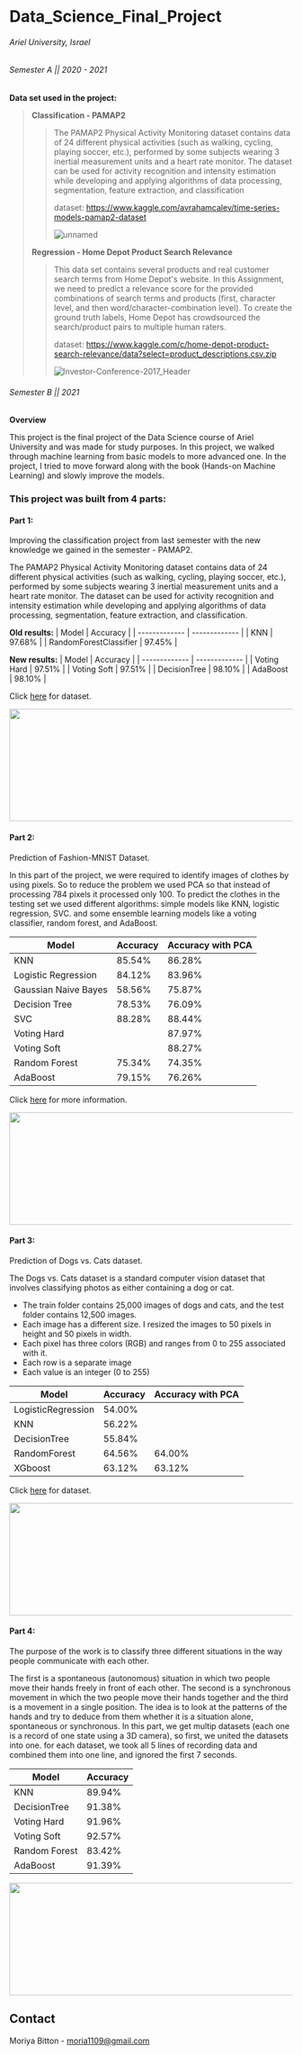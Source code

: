 # Data_Science_Final_Project

###### Ariel University, Israel 

###### Semester A || 2020 - 2021 

**Data set used in the project:**

> **Classification - PAMAP2**
>> The PAMAP2 Physical Activity Monitoring dataset contains data of 24 different physical activities (such as walking, cycling, playing soccer, etc.), performed by some subjects wearing 3 inertial measurement units and a heart rate monitor. The dataset can be used for activity recognition and intensity estimation while developing and applying algorithms of data processing, segmentation, feature extraction, and classification 
>> 
>> dataset: https://www.kaggle.com/avrahamcalev/time-series-models-pamap2-dataset
>> 
>> ![unnamed](https://user-images.githubusercontent.com/73881872/110826136-72a7ad80-829d-11eb-8364-ddaeb7487934.jpg)
>
> **Regression - Home Depot Product Search Relevance**
>> This data set contains several products and real customer search terms from Home Depot's website. In this Assignment, we need to predict a relevance score for the provided combinations of search terms and products (first, character level, and then word/character-combination level). To create the ground truth labels, Home Depot has crowdsourced the search/product pairs to multiple human raters. 
>> 
>> dataset: https://www.kaggle.com/c/home-depot-product-search-relevance/data?select=product_descriptions.csv.zip
>> 
>> ![Investor-Conference-2017_Header](https://user-images.githubusercontent.com/73881872/110826173-7b987f00-829d-11eb-84f5-8c40bc9ab822.jpg)


###### Semester B || 2021

**Overview**

This project is the final project of the Data Science course of Ariel University and was made for study purposes.
In this project, we walked through machine learning from basic models to more advanced one.
In the project, I tried to move forward along with the book (Hands-on Machine Learning) and slowly improve the models.

### This project was built from 4 parts:

#### Part 1:
Improving the classification project from last semester with the new knowledge we gained in the semester - PAMAP2.

The PAMAP2 Physical Activity Monitoring dataset contains data of 24 different physical activities (such as walking, cycling, playing soccer, etc.), performed by some subjects wearing 3 inertial measurement units and a heart rate monitor. The dataset can be used for activity recognition and intensity estimation while developing and applying algorithms of data processing, segmentation, feature extraction, and classification.

**Old results:**
| Model  | Accuracy |
| ------------- | ------------- |
| KNN  | 97.68%  |
| RandomForestClassifier  | 97.45%  |

**New results:**
| Model  | Accuracy |
| ------------- | ------------- |
| Voting Hard  | 97.51%  |
| Voting Soft  | 97.51%  |
| DecisionTree  | 98.10%  |
| AdaBoost  | 98.10%  |


Click [here](https://www.kaggle.com/avrahamcalev/time-series-models-pamap2-dataset) for dataset.

<img src="https://user-images.githubusercontent.com/73881872/110826136-72a7ad80-829d-11eb-8364-ddaeb7487934.jpg" width="800" height="200">


#### Part 2:
Prediction of Fashion-MNIST Dataset.

In this part of the project, we were required to identify images of clothes by using pixels.
So to reduce the problem we used PCA so that instead of processing 784 pixels it processed only 100.
To predict the clothes in the testing set we used different algorithms:
simple models like KNN, logistic regression, SVC.
and some ensemble learning models like a voting classifier, random forest, and AdaBoost.

| Model  | Accuracy | Accuracy with PCA |
| ------------- | ------------- | ------------- |
| KNN  | 85.54%  | 86.28% |
| Logistic Regression  | 84.12%  | 83.96% |
| Gaussian Naive Bayes  | 58.56%  | 75.87% |
| Decision Tree  | 78.53%  | 76.09% |
| SVC  | 88.28%  | 88.44%  |
| Voting Hard  |   | 87.97% |
| Voting Soft  |   | 88.27% |
| Random Forest  | 75.34% | 74.35% |
| AdaBoost  | 79.15% | 76.26% |


Click [here](https://github.com/zalandoresearch/fashion-mnist) for more information.

<img src="https://res.cloudinary.com/practicaldev/image/fetch/s--s6xGmaZX--/c_imagga_scale,f_auto,fl_progressive,h_900,q_auto,w_1600/https://raw.githubusercontent.com/zalandoresearch/fashion-mnist/master/doc/img/fashion-mnist-sprite.png" width="800" height="200">


#### Part 3:
Prediction of Dogs vs. Cats dataset.

The Dogs vs. Cats dataset is a standard computer vision dataset that involves classifying photos as either containing a dog or cat.

* The train folder contains 25,000 images of dogs and cats, and the test folder contains 12,500 images.
* Each image has a different size. I resized the images to 50 pixels in height and 50 pixels in width.
* Each pixel has three colors (RGB) and ranges from 0 to 255 associated with it.
* Each row is a separate image
* Each value is an integer (0 to 255)

| Model  | Accuracy | Accuracy with PCA |
| ------------- | ------------- | ------------- |
| LogisticRegression  |  54.00%  | |
| KNN  | 56.22%  | |
| DecisionTree  | 55.84%  | |
| RandomForest  | 64.56%  | 64.00% |
| XGboost  | 63.12%  | 63.12% |


Click [here](https://www.kaggle.com/c/dogs-vs-cats) for dataset.

<img src="https://www.madpaws.com.au/wp-content/uploads/2015/05/dogvscat_orig.jpg" width="800" height="200">


#### Part 4:
The purpose of the work is to classify three different situations in the way people communicate with each other. 

The first is a spontaneous (autonomous) situation in which two people move their hands freely in front of each other. The second is a synchronous movement in which the two people move their hands together and the third is a movement in a single position.
The idea is to look at the patterns of the hands and try to deduce from them whether it is a situation alone, spontaneous or synchronous.
In this part, we get multip datasets (each one is a record of one state using a 3D camera), so first, we united the datasets into one.
for each dataset, we took all 5 lines of recording data and combined them into one line, and ignored the first 7 seconds.

| Model  | Accuracy |
| ------------- | ------------- | 
| KNN | 89.94%  |
| DecisionTree  | 91.38%  | 
| Voting Hard  | 91.96%  |
| Voting Soft  | 92.57%  |
| Random Forest  | 83.42%  |
| AdaBoost  | 91.39%  |



<img src="https://t3.ftcdn.net/jpg/00/11/09/80/360_F_11098019_i1idssoEViopv3znhszi6vVe0yggGq4o.jpg" width="800" height="200">


## Contact
Moriya Bitton - moria1109@gmail.com
